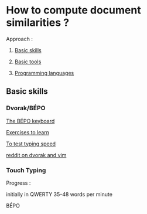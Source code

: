 # How to compute document similarities ? 

Approach : 

1. [Basic skills](#basic-skills)

2. [Basic tools](#basic-tools)

3. [Programming languages](#programming-languages)


## Basic skills 

### Dvorak/BÉPO

[The BÉPO keyboard](http://bepo.fr/wiki/Pr%C3%A9sentation)

[Exercises to learn](http://www.typingstudy.com/fr-bepo_french-2/lesson/1)

[To test typing speed](http://10fastfingers.com/typing-test/english)

[reddit on dvorak and vim](https://www.reddit.com/r/vim/comments/257t8c/vim_for_dvorak/)


### Touch Typing

Progress : 

initially in QWERTY 35-48 words per minute

BÉPO 


